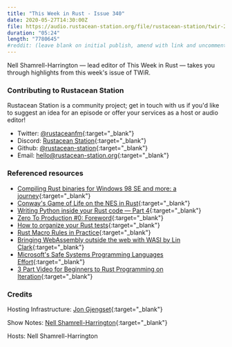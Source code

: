 ```yaml
---
title: "This Week in Rust - Issue 340"
date: 2020-05-27T14:30:00Z
file: https://audio.rustacean-station.org/file/rustacean-station/twir-2020-05-26.mp3
duration: "05:24"
length: "7780645"
#reddit: (leave blank on initial publish, amend with link and uncomment this line after Reddit thread has been posted)
---
```


Nell Shamrell-Harrington — lead editor of This Week in Rust — takes you through highlights from this week's issue of TWiR.

<!--
The episode introduction goes here.
The first paragraph should ideally be short, and is used in various
places as a "short description" for the episode. Any subsequent
paragraphs show up as "expanded description".
-->

### Contributing to Rustacean Station

<!-- You can probably leave this as-is -->

Rustacean Station is a community project; get in touch with us if you'd like to suggest an idea for an episode or offer your services as a host or audio editor!

 - Twitter: [@rustaceanfm](https://twitter.com/rustaceanfm){:target="_blank"}
 - Discord: [Rustacean Station](https://discord.gg/cHc3Gyc){:target="_blank"}
 - Github: [@rustacean-station](https://github.com/rustacean-station/){:target="_blank"}
 - Email: [hello@rustacean-station.org](mailto:hello@rustacean-station.org){:target="_blank"}

### Referenced resources

- [Compiling Rust binaries for Windows 98 SE and more: a journey](https://seri.tools/blog/compiling-rust-for-legacy-windows/){:target="_blank"}
- [Conway's Game of Life on the NES in Rust](https://gridbugs.org/conways-game-of-life-on-the-nes-in-rust/){:target="_blank"}
- [Writing Python inside your Rust code — Part 4](https://blog.m-ou.se/writing-python-inside-rust-4/){:target="_blank"}
- [Zero To Production #0: Foreword](https://www.lpalmieri.com/posts/2020-05-24-zero-to-production-0-foreword/){:target="_blank"}
- [How to organize your Rust tests](https://blog.logrocket.com/how-to-organize-your-rust-tests/){:target="_blank"}
- [Rust Macro Rules in Practice](https://dev.to/sassman/rust-macro-rules-in-practice-40ne){:target="_blank"}
- [Bringing WebAssembly outside the web with WASI by Lin Clark](https://www.youtube.com/watch?v=fh9WXPu0hw8){:target="_blank"}
- [Microsoft's Safe Systems Programming Languages Effort](https://mybuild.microsoft.com/sessions/61de34c5-b111-4ece-928f-541854875862?source=sessions){:target="_blank"}
- [3 Part Video for Beginners to Rust Programming on Iteration](https://tim.mcnamara.nz/post/618982870485172224/rust-iteration){:target="_blank"}

### Credits

Hosting Infrastructure: [Jon Gjengset](https://twitter.com/jonhoo/){:target="_blank"}

Show Notes: [Nell Shamrell-Harrington](https://twitter.com/nellshamrell){:target="_blank"}

Hosts: Nell Shamrell-Harrington
